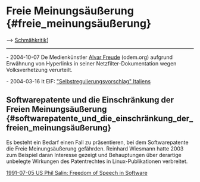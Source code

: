 # Freie Meinungsäußerung {#freie_meinungsäußerung}

\--\> [ Schmähkritik]([SchmaehkritikDe "wikilink")\]

------------------------------------------------------------------------

\- 2004-10-07 De Medienkünstler [ Alvar
Freude](AlvarFreudeDe "wikilink") (odem.org) aufgrund Erwähnung von
Hyperlinks in seiner Netzfilter-Dokumentation wegen Volksverhetzung
verurteilt.

\- 2004-03-16 It EIF: [ \"Selbstregulierungsvorschlag\"
Italiens](ItCensor040316De "wikilink")

## Softwarepatente und die Einschränkung der Freien Meinungsäußerung {#softwarepatente_und_die_einschränkung_der_freien_meinungsäußerung}

Es besteht ein Bedarf einen Fall zu präsentieren, bei dem
Softwarepatente die Freie Meinungsäußerung gefährden. Reinhard Wiesmann
hatte 2003 zum Beispiel daran Interesse gezeigt und Behauptungen über
derartige unbelegte Wirkungen des Patentrechtes in Linux-Publikationen
verbreitet.

[1991-07-05 US Phil Salin: Freedom of Speech in
Software](http://philsalin.com/patents.html "wikilink")

